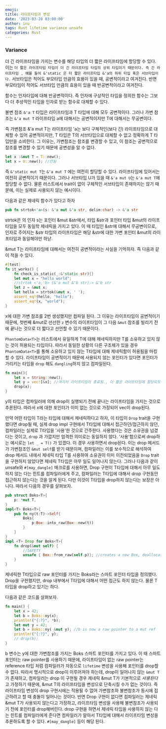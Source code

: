 ```yaml
---
emoji:
title: 라이프타임과 변성
date: '2023-03-28 03:00:00'
author: inu
tags: Rust lifetime variance unsafe
categories: Rust 
---
```


### Variance

더 긴 라이프타임을 가지는 변수를 해당 타입의 더 짧은 라이프타임에 할당할 수 있다. 이는
`더 짧은 라이프타임 타입이 더 긴 라이프타임 타입의 상위 타입이기 때문이다. 즉 긴 라이프타임 , 예를 들어 &'static 은 더 짧은 라이프타입 &'a의 하위 타입 혹은 서브타입이다.`
서브타입은 적어도 부모타입 만큼의 효용이 있을 때, 공변적이라고 여겨진다. 반면 부모타임이 적어도 서브타입 만큼의 효용이 있을 때 반공변적이라고 여겨진다.

함수는 인자타입에 대해 반공변적이다. 즉 인자에 구상적인 타입을 정의한 함수는 그보다 더 추상적인 타입을 인자로 받는 함수로 대체할 수 있다.

불변 참조 `&'a T` 타입은 라이프타임과 T 타입에 대해 모두 공변적이다. 그러나 가변 참조는
`&'a mut T` 라이프타임 a에 대해서는 공변적이지만 T에 대해서는 무공변이다.

즉 가변참조 &'a mut T는  라이프타임 'a는 보다 구체적인(보다 긴) 라이프타임으로 대체할 수 있어 공변적이지만, T 타입은 T의 서브타입으로 대체할 수 없고 정확하게 T 타입만을 소비한다. 그 이유는, 가변참조는 참조를 변경할 수 있고, 이 참조는 공변적으로 참조를 변경할 수 있기 때문에 공변성을 알 수 없다.
```rust
let x :&mut T = T::new();
let x = U::new(); //안됨
```
즉 `&'static mut T`는 `&'a mut T` 에는 여전히 할당할 수 있다. 라이프타임에 있어서는 여전히 공변적이기 때문이다. 그러나 서브타입 U가 있을 때 `&'a mut U`는  `&'a mut T`에 할당할 수 없다. 물론 러스트에서 trait이 없이 구체적인 서브타입이 존재하지는 않기 때문에, 이는 실제로 사용되지 않는 예시이다.

다음과 같은 제네릭 함수가 있다고 하자
```rust
pub fn strtok<'a>(s: &'a mut &'a str, delim:char) -> &'a str
```
strtok은 의 인자 s는 포인터 &mut &str에서, 타입 &str과 포인터 타입 &mut의 라이프타임을 모두 동일학 제네릭을 가지고 있다. 이 때 타입인 &str에 대해서 무공변이므로, 인자로 주어지는 &str 타입의 라이프타입은 해당 &str에 대한 가변 포인터 &mut의 라이프타임과 동일해야만 하낟.


&mut T는 라이프타임에 대해서는 여전히 공변적이라는 사실을 기억하자. 즉 다음과 같이 적을 수 있다.
```rust
#[test]  
fn it_works() {  
	fn check_is_static(_:&'static str){}  
	let mut x = "hello world";  
	//strtok <'a,'b> (&'a mut &'b str)-> &'b str  
	let z = &mut x;  
	let hello = strtok(&mut x, ' ');  
	assert_eq!(hello, "hello");  
	assert_eq!(x, "world");  
}
```
x에 대한 가변 참조를 2번 생성했지만 컴파일 된다. 그 이유는 라이프타임이 공변적이기 때문에, 첫번째 &mut로 선선한 `z` 변수의 라이프타임이 그 다음 `&mut` 참조를 빌리기 전에 끝나는 것으로 더 짧다고 선언할 수 있기 때문이다.

`PhantomData<T>`는 러스트에서 유일하게 T에 대해 제네릭하지만 T를 소유하고 있지 않는 것이 허용되는 타입이다. 따라서 동일한 상황의 다른 구조체가 있을 경우 `PhantomData<T>`를 통해 소유하고 있지 않는 T타입에 대해 제네릭함이 허용됨을 마킹할 수 있다.
라이프타임이 공변적이기 때문에 사용되지 않는 포인터가 있다면 포인터가 가리키는 타입을 `drop` 해도 `dangling`하지 않고 컴파일된다.
```rust
fn main(){
	let x = String::new();
	let y = vec![&x]; //여기서 라이프타임이 종료됨., 더 짧은 라이프타임에 할당되도록 컴파일러가 암묵적으로 처리
	drop(x); 
}
```
y의 타입은 컴파일러에 의해 drop이 실행되기 전에 끝나는 라이프타임을 가지는 것으로 추론된다. 따라서 x에 대한 포인터가 이미 없는 것으로 가정되어 vec이 drop된다.

만약 어떤 타입이 T라는 타입에 대해서 제네릭하다고 하자, 이 타입이 `Drop` trait을 구현했다면 drop될 때, 실제 drop impl 구현에서 T타입에 대해서 접근하던/접근하지 않던, 컴파일러는 실제로 T타입을 '사용'한 것으로 간주한다. 사용했다는 것은 소유권을 넘겼다는 것이고, `drop` 과 가깝지만 엄격한 의미로는 동일하지 않다. '사용'함으로써 drop하는 예시로는 `let _ = T()` 가 있겠다. 이 경우 사용하면서 drop된다. 이는 drop 메서드가 가변참조인 `&mut self`를 받기 때문이며, 컴파일러는 이를 보수적으로 해석하여 drop 메서드 내에서 제네릭 타입 T를 사용하여 소유권이 이미 이전되었음을
`Drop` trait을 구현하지 않았다면 제네릭 T타입은 아무 일도 일어나지 않는다. 그러나 다음과 같이 unsafe와 `#[may_dangle]` 매크로를 사용하면, Drop 구현이 T타입에 대해서 아무 일도 하지 않는 다는 힌트를 컴파일러에게 주고, 컴파일러는 T타입에 대해서 drop 구현동안 접근하지 않는다는 것을 알게 된다. 다만 이것이 T타입을 drop하지 않는다는 보장은 아니다.
따라서 다음의 경우를 살펴보자.
```rust
pub struct Boks<T>{  
	p: *mut T,  
}  
impl<T> Boks<T>{  
	pub fn ny(t:T)->Self{  
		Boks{  
			p:Box::into_raw(Box::new(t))  
		}  
	}  
}  
impl <T> Drop for Boks<T>{  
	fn drop(&mut self) {  
		//SAFETY  
		unsafe { Box::from_raw(self.p)}; //creates a new Box, deallocates the previous Box and pointer  
	}  
}
```
제네릭한 T타입으로 raw 포인터를 가지는 Boks라는 스마트 포인터 타입을 정의했다. Drop을 구현했지만, drop 내부에서 T타입에 대해서 어떤 접근도 하지 않는다. 물론 T타입을 drop하고 있기는 하다.

다음과 같은 코드를 살펴보자.
```rust
fn main() {  
	let x = 42;  
	let b = Boks::ny(x);  
	println!("{:?}", *b);  
	let mut y = 42;  
	let b = Boks::ny( &mut y); //b is now a raw pointer to a mut ref  
	println!("{:?}", y);  
	// drop(b);  
}
```

b 변수는 y에 대한 가변참조를 가지는 Boks 스마트 포인터를 가지고 있다. 이 때 스마트 포인터는 raw pointer를 사용하기 때문에, 라이프타임이 없는 raw pointer는 reference 타입 처럼 컴파일러가 자동으로 `lifetime` 변성을 사용해 포인터를 drop할 수 없다. 따라서 명시적으로 drop이 이루어져야 하는데, drop이 일어나지 않는 `&mut T`가 존재하고, 컴파일러는 drop 이 구현될 경우 제네릭 &mut T가 기본적으로 *사용된다*고 가정하기 때문에, &mut T의 라이프타임을 변성으로 단축시킬 수가 없는 것이다. 즉 라이프타임 변성이 drop 구현시에는 적용될 수 없어 가변참조와 불변참조가 동시에 접근하려고 할 때 충돌이 일어나는 것이다. 반면 Drop 구현이 없다면 컴파일러는 제네릭 &mut T가 사용되지 않는다고 가정하고, 라이프타임 변성을 사용해 불변참조가 사용되기 전에 포인터를 drop해버린다.
drop 구현을 하면서 제네릭 타입을 사용하지 않는 다는 힌트를 컴파일러에게 준다면 컴파일러가 알아서 T타입에 대해서 라이프타임 변성을 추론하도록 할 수 있다. `#[may_dangle]` 등이 해당 된다.

```toc
```